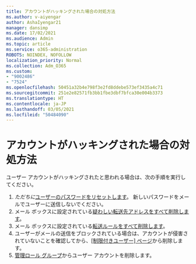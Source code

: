 ```yaml
---
title: アカウントがハッキングされた場合の対処方法
ms.author: v-aiyengar
author: AshaIyengar21
manager: dansimp
ms.date: 17/02/2021
ms.audience: Admin
ms.topic: article
ms.service: o365-administration
ROBOTS: NOINDEX, NOFOLLOW
localization_priority: Normal
ms.collection: Adm_O365
ms.custom:
- "9002486"
- "7524"
ms.openlocfilehash: 50451a32b4e798f3e2fd8ddebe573ef3435a4c71
ms.sourcegitcommit: 251e2e82571fb3bb1fbe3dbf7bfca30e004b3373
ms.translationtype: HT
ms.contentlocale: ja-JP
ms.lasthandoff: 03/05/2021
ms.locfileid: "50484090"
---
```

# <a name="what-to-do-when-an-account-is-hacked"></a>アカウントがハッキングされた場合の対処方法

ユーザー アカウントがハッキングされたと思われる場合は、次の手順を実行してください。

1. *ただちに*[ユーザーのパスワードをリセットします](https://go.microsoft.com/fwlink/?linkid=2103704)。 新しいパスワードをメールでユーザーに送信しないでください。
1. メール ボックスに設定されている[疑わしい転送先アドレスをすべて削除します](https://go.microsoft.com/fwlink/?linkid=2103705)。
1. メール ボックスに設定されている[転送ルールをすべて削除します](https://go.microsoft.com/fwlink/?linkid=2103706)。
1. ユーザーがメールの送信をブロックされている場合は、アカウントが侵害されていないことを確認してから、[[制限付きユーザー] ページ](https://go.microsoft.com/fwlink/?linkid=2103706)から削除します。
1. [管理ロール グループ](https://go.microsoft.com/fwlink/?linkid=2092294)からユーザー アカウントを削除します。